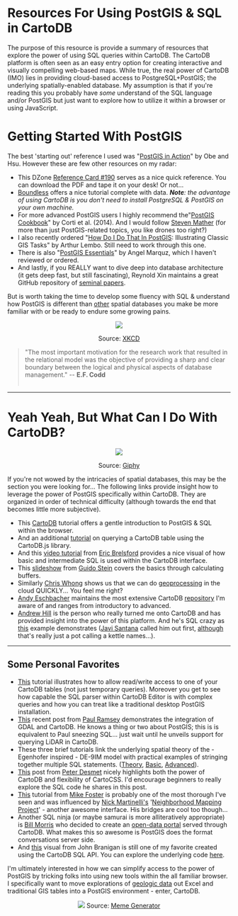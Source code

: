 # **Resources For Using PostGIS & SQL in CartoDB**

The purpose of this resource is provide a summary of resources that explore the power of using SQL queries within CartoDB. The CartoDB platform is often seen as an easy entry option for creating interactive and visually compelling web-based maps. While true, the real power of CartoDB (IMO) lies in providing cloud-based access to PostgreSQL+PostGIS; the underlying spatially-enabled database. My assumption is that if you're reading this you probably have *some* understand of the SQL language and/or PostGIS but just want to explore how to utilize it within a browser or using JavaScript. 

# **Getting Started With PostGIS**

The best 'starting out' reference I used was "[PostGIS in Action](https://www.manning.com/books/postgis-in-action-second-edition)" by Obe and Hsu. However these are few other resources on my radar:

* This DZone [Reference Card #190](https://dzone.com/refcardz/essential-postgis) serves as a nice quick reference. You can download the PDF and tape it on your desk! Or not... 
* [Boundless](http://workshops.boundlessgeo.com/postgis-intro/) offers a nice tutorial complete with data. ***Note**: the advantage of using CartoDB is you don't need to install PostgreSQL & PostGIS on your own machine.*
* For more advanced PostGIS users I highly recommend the"[PostGIS Cookbook](http://j-vh.me/1OlPWZE)" by Corti et al. (2014). And I would follow [Steven Mather](https://twitter.com/smathermather) (for more than just PostGIS-related topics, you like drones too right?)
* I also recently ordered "[How Do I Do That In PostGIS](http://j-vh.me/1OlPI4O): Illustrating Classic GIS Tasks" by Arthur Lembo. Still need to work through this one.
* There is also "[PostGIS Essentials](http://j-vh.me/1OlQqzc)" by Angel Marquz, which I haven't reviewed or ordered.
* And lastly, if you REALLY want to dive deep into database architecture (it gets deep fast, but still fascinating), Reynold Xin maintains a great GitHub repository of [seminal papers](https://github.com/rxin/db-readings).

But is worth taking the time to develop some fluency with SQL & understand how PostGIS is different than [other](http://www.spatiallyadjusted.com/spatialtau-v2-9-geodatabase-vs-geodatabase/) spatial databases you make be more familiar with or be ready to endure some growing pains.


<p align="center">
  <img src="http://imgs.xkcd.com/comics/exploits_of_a_mom.png"> 
</p>
<p align="center">
    Source: <a href="https://xkcd.com/327/">XKCD</a>  
</p>

> "The most important motivation for the research work that resulted in the relational model was the objective of providing a sharp and clear boundary between the logical and physical aspects of database management." -- **E.F. Codd** <br><br>

---
# **Yeah Yeah, But What Can I Do With CartoDB?**
<p align="center">
  <img src="http://i.giphy.com/cg42AhGl8Ewk8.gif">
</p>
<p align="center">
    Source: <a href="http://giphy.com/gifs/reactiongifs-30-rock-bored-cg42AhGl8Ewk8">Giphy</a>
</p>

If you're not wowed by the intricacies of spatial databases, this may be the section you were looking for... The following links provide insight how to leverage the power of PostGIS specifically within CartoDB. They are organized in order of technical difficulty (although towards the end that becomes little more subjective).

* This [CartoDB](http://academy.cartodb.com/courses/04-sql-postgis.html) tutorial offers a gentle introduction to PostGIS & SQL within the browser.
* And an additional [tutorial](http://academy.cartodb.com/courses/03-cartodbjs-ground-up.html) on querying a CartoDB table using the CartoDB.js library.
* And this [video tutorial](https://www.youtube.com/watch?v=mPnuBG6wcAA) from [Eric Brelsford](https://twitter.com/ebrelsford) provides a nice visual of how basic and intermediate SQL is used within the CartoDB interface.
* This [slideshow](http://j-vh.me/1Om7qoQ) from [Guido Stein](https://twitter.com/guidos) covers the basics through calculating buffers.
* Similarly [Chris Whong](https://twitter.com/chris_whong) shows us that we can do [geoprocessing](http://blog.cartodb.com/geoprocessing-in-postgis/) in the cloud QUICKLY... You feel me right?
* [Andy Eschbacher](https://twitter.com/mrephysics) maintains the most extensive CartoDB [repository](http://cartodb.github.io/training/advanced/cartodbjs-deep-dive.html) I'm aware of and ranges from introductory to advanced.
* [Andrew Hill](https://github.com/andrewxhill/cartodb-examples) is the person who really turned me onto CartoDB and has provided insight into the power of this platform. And he's SQL crazy as [this](https://gist.github.com/andrewxhill/3875882) example demonstrates ([Javi Santana](https://twitter.com/javisantana) called him out first, [although](https://gist.github.com/javisantana) that's really just a pot calling a kettle names...).

****
## **Some Personal Favorites**

* [This](http://blog.cartodb.com/read-and-write-to-cartodb-with-the-leaflet-draw-plugin/) tutorial illustrates how to allow read/write access to one of your CartoDB tables (not just temporary queries). Moreover you get to see how capable the SQL parser within CartoDB Editor is with complex queries and how you can treat like a traditional desktop PostGIS installation.
* [This](http://blog.cartodb.com/data-sync-ogr/) recent post from [Paul Ramsey](https://twitter.com/pwramsey) demonstrates the integration of GDAL and CartoDB. He knows a thing or two about PostGIS; this is is equivalent to Paul sneezing SQL... just wait until he unveils support for querying LiDAR in CartoDB.
*  These three brief tutorials link the underlying spatial theory of the - Egenhofer inspired - DE-9IM model with practical examples of stringing together multiple SQL statements. ([Theory](http://bbvaopen4u.com/en/actualidad/introduction-geospatial-sql), [Basic](http://bbvaopen4u.com/en/actualidad/examples-geospatial-sql-i), [Advanced](http://bbvaopen4u.com/en/actualidad/examples-geospatial-sql-ii)).
*  [This](http://lifewatch.inbo.be/blog/posts/cartodb-tracking-data-tutorial.html) post from [Peter Desmet](https://twitter.com/peterdesmet) nicely highlights both the power of CartoDB and flexibility of CartoCSS. I'd encourage beginners to really explore the SQL code he shares in this post.
*  [This](http://duspviz.mit.edu/web-map-workshop/databases-leaflet-cartodb/) tutorial from [Mike Foster](https://twitter.com/mjfoster83) is probably one of the most thorough I've seen and was influenced by [Nick Martinelli's](https://twitter.com/nichom) '[Neighborhood Mapping Project](http://pnwmaps.com/neighborhoods/)' - another awesome interface. His bridges are cool too though...
*  Another SQL ninja (or maybe samurai is more alliteratively appropriate) is [Bill Morris](https://twitter.com/vtcraghead) who decided to create an [open-data portal](http://wboykinm.github.io/modular-geoportal/#15/44.4795/-73.2070) served through CartoDB. What makes this so awesome is PostGIS does the format conversations server side. 
*  And [this](http://sandbox.azavea.com/cartodbvisualization/) visual from John Branigan is still one of my favorite created using the CartoDB SQL API. You can explore the underlying code [here](http://sandbox.azavea.com/cartodbvisualization/js/functions.js).

I'm ultimately interested in how we can simplify access to the power of PostGIS by tricking folks into using new tools within the all familiar browser. I specifically want to move explorations of [geologic data](http://j-vh.me/1fy5vkt) out Excel and traditional GIS tables into a PostGIS environment - enter, CartoDB.



<p align="center">
  <img src="https://raw.githubusercontent.com/vanhoesenj/CartoDB-SQL/master/archer.png">
    Source: <a href="http://j-vh.me/1Nax55b">Meme Generator</a>
</p>
